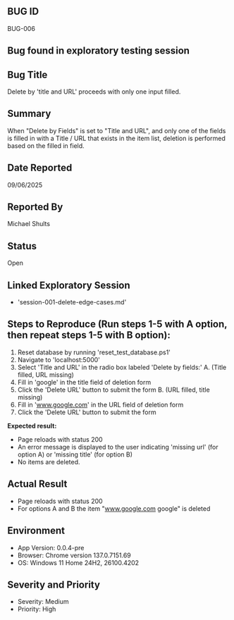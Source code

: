 ## BUG ID
BUG-006

## Bug found in exploratory testing session

## Bug Title
Delete by 'title and URL' proceeds with only one input filled.

## Summary
When "Delete by Fields" is set to "Title and URL", and only one of the fields is filled in with a Title / URL that exists in the item list, deletion is performed based on the filled in field.

## Date Reported
09/06/2025 

## Reported By
Michael Shults

## Status
Open

## Linked Exploratory Session
- 'session-001-delete-edge-cases.md'

## Steps to Reproduce (Run steps 1-5 with A option, then repeat steps 1-5 with B option):
1. Reset database by running 'reset_test_database.ps1'
2. Navigate to 'localhost:5000'
3. Select 'Title and URL' in the radio box labeled 'Delete by fields:'
A. (Title filled, URL missing)
4. Fill in 'google' in the title field of deletion form
5. Click the 'Delete URL' button to submit the form
B. (URL filled, title missing)
4. Fill in 'www.google.com' in the URL field of deletion form
5. Click the 'Delete URL' button to submit the form

**Expected result:**
- Page reloads with status 200
- An error message is displayed to the user indicating 'missing url' (for option A) or 'missing title' (for option B) 
- No items are deleted.

## Actual Result
- Page reloads with status 200
- For options A and B the item "www.google.com google" is deleted


## Environment
- App Version: 0.0.4-pre
- Browser: Chrome version 137.0.7151.69
- OS: Windows 11 Home 24H2, 26100.4202

## Severity and Priority
- Severity: Medium
- Priority: High


